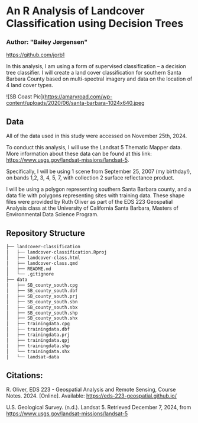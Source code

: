 # An R Analysis of Landcover Classification using Decision Trees
### Author: "Bailey Jørgensen"
https://github.com/jorb1

In this analysis, I am using a form of supervised classification – a decision tree classifier. I will create a land cover classification for southern Santa Barbara County based on multi-spectral imagery and data on the location of 4 land cover types.

![SB Coast Pic](https://amaryroad.com/wp-content/uploads/2020/06/santa-barbara-1024x640.jpeg

## Data

All of the data used in this study were accessed on November 25th, 2024.

To conduct this analysis, I will use the Landsat 5 Thematic Mapper data. More information about these data can be found at this link: https://www.usgs.gov/landsat-missions/landsat-5. 

Specifically, I will be using 1 scene from September 25, 2007 (my birthday!), on bands 1,2, 3, 4, 5, 7, with collection 2 surface reflectance product. 


I will be using a polygon representing southern Santa Barbara county, and a data file with polygons representing sites with training data. These shape files were provided by Ruth Oliver as part of the EDS 223 Geospatial Analysis class at the University of California Santa Barbara, Masters of Environmental Data Science Program. 

## Repository Structure

```bash
├── landcover-classification
│   ├── landcover-classification.Rproj
│   ├── landcover-class.html
│   ├── landcover-class.qmd
│   ├── README.md
│   └── .gitignore
├── data
│   ├── SB_county_south.cpg
│   ├── SB_county_south.dbf
│   ├── SB_county_south.prj
│   ├── SB_county_south.sbn
│   ├── SB_county_south.sbx
│   ├── SB_county_south.shp
│   ├── SB_county_south.shx
│   ├── trainingdata.cpg
│   ├── trainingdata.dbf
│   ├── trainingdata.prj
│   ├── trainingdata.qpj
│   ├── trainingdata.shp
│   └── trainingdata.shx
│   └── landsat-data
```

## Citations:

R. Oliver, EDS 223 - Geospatial Analysis and Remote Sensing, Course Notes. 2024. [Online]. Available: https://eds-223-geospatial.github.io/

U.S. Geological Survey. (n.d.). Landsat 5. Retrieved December 7, 2024, from https://www.usgs.gov/landsat-missions/landsat-5

